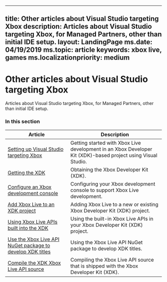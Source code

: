 
---
title: Other articles about Visual Studio targeting Xbox
description: Articles about Visual Studio targeting Xbox, for Managed Partners, other than initial IDE setup.
layout: LandingPage
ms.date: 04/19/2019
ms.topic: article
keywords: xbox live, games
ms.localizationpriority: medium
---

# Other articles about Visual Studio targeting Xbox

Articles about Visual Studio targeting Xbox, for Managed Partners, other than initial IDE setup.


### In this section

| Article | Description |
|---------|-------------|
| [Setting up Visual Studio targeting Xbox](../../../../../get-started-with-partner/xdk-developers.md) | Getting started with Xbox Live development in an Xbox Developer Kit (XDK)-based project using Visual Studio. |
| [Getting the XDK](../../../../../get-started-with-partner/where-to-get-xdk.md) | Obtaining the Xbox Developer Kit (XDK). |
| [Configure an Xbox development console](../../../../../get-started-with-partner/configure-your-development-console.md) | Configuring your Xbox development console to support Xbox Live development. |
| [Add Xbox Live to an XDK project](../../../../../get-started-with-partner/add-xbox-live-to-an-xdk-project.md) | Adding Xbox Live to a new or existing Xbox Developer Kit (XDK) project. |
| [Using Xbox Live APIs built into the XDK](../../../../../get-started-with-partner/using-xbox-live-apis-built-into-the-xdk.md) | Using the built-in Xbox Live APIs in your Xbox Developer Kit (XDK) project. |
| [Use the Xbox Live API NuGet package to develop XDK titles](../../../../../get-started-with-partner/use-xbox-live-nuget-with-xdk.md) | Using the Xbox Live API NuGet package to develop XDK titles. |
| [Compile the XDK Xbox Live API source](../../../../../get-started-with-partner/compile-the-xdk-xbox-live-api-source.md) | Compiling the Xbox Live API source that is shipped with the Xbox Developer Kit (XDK). |
